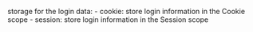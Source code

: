 storage for the login data:
			- cookie: store login information in the Cookie scope
			- session: store login information in the Session scope